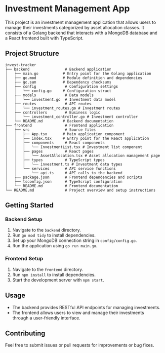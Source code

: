 # Investment Management App

This project is an investment management application that allows users to manage their investments categorized by asset allocation classes. It consists of a Golang backend that interacts with a MongoDB database and a React frontend built with TypeScript.

## Project Structure

```
invest-tracker
├── backend                # Backend application
│   ├── main.go           # Entry point for the Golang application
│   ├── go.mod            # Module definition and dependencies
│   ├── go.sum            # Dependency checksums
│   ├── config             # Configuration settings
│   │   └── config.go     # Configuration struct
│   ├── models             # Data models
│   │   └── investment.go  # Investment data model
│   ├── routes             # API routes
│   │   └── investment_routes.go # Investment routes
│   ├── controllers        # Business logic
│   │   └── investment_controller.go # Investment controller
│   └── README.md         # Backend documentation
├── frontend               # Frontend application
│   ├── src                # Source files
│   │   ├── App.tsx       # Main application component
│   │   ├── index.tsx     # Entry point for the React application
│   │   ├── components     # React components
│   │   │   └── InvestmentList.tsx # Investment list component
│   │   ├── pages          # React pages
│   │   │   └── AssetAllocation.tsx # Asset allocation management page
│   │   ├── types          # TypeScript types
│   │   │   └── investment.ts # Investment data types
│   │   └── services       # API service functions
│   │       └── api.ts     # API calls to the backend
│   ├── package.json       # Frontend dependencies and scripts
│   ├── tsconfig.json      # TypeScript configuration
│   └── README.md          # Frontend documentation
└── README.md              # Project overview and setup instructions
```

## Getting Started

### Backend Setup

1. Navigate to the `backend` directory.
2. Run `go mod tidy` to install dependencies.
3. Set up your MongoDB connection string in `config/config.go`.
4. Run the application using `go run main.go`.

### Frontend Setup

1. Navigate to the `frontend` directory.
2. Run `npm install` to install dependencies.
3. Start the development server with `npm start`.

## Usage

- The backend provides RESTful API endpoints for managing investments.
- The frontend allows users to view and manage their investments through a user-friendly interface.

## Contributing

Feel free to submit issues or pull requests for improvements or bug fixes.